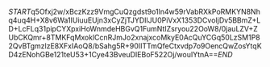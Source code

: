 $START$q5Ofxj2w/xBczKzz9VmgCuQzgdst9o1ln4w59rVabRXkPoRMKYN8Nhq4uq4H+X8v6Wa1IUiuuEUjn3xCyZjTJYDIlJU0PiVxX1353DCvoIjDv5BBmZ+LD+LcFLq31pipCYXpxiHoWnmdeHBGvQ1FumNtIZsryou22OoW8/0jauLZV+ZUbCKQmr+8TMKFqMxoklCcnRJmJo2xnajxcoMkyE0AcQuYCGq50LzSM1P82QvBTgmzlzE8XFxIAoQ8/bSahg5R+90IITTmQfeCtxvdp7o9OencQwZosYtqKD4zENohGBe121teU53+1Cye43BveuDIEBoF522Oj/wouIYtnA==$END$